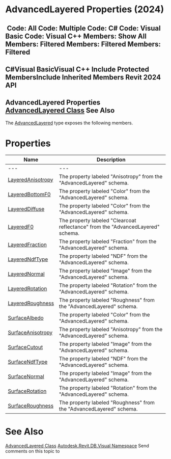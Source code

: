 # AdvancedLayered Properties (2024)

﻿
 Code: All Code: Multiple Code: C# Code: Visual Basic Code: Visual C++  Members: Show All Members: Filtered Members: Filtered Members: Filtered   
---  
C#Visual BasicVisual C++
Include Protected MembersInclude Inherited Members
Revit 2024 API  
---  
AdvancedLayered Properties  
[AdvancedLayered Class](308d3112-a63f-0c76-7737-8cf201454790.md "AdvancedLayered Class") See Also  
---  
The [AdvancedLayered](308d3112-a63f-0c76-7737-8cf201454790.md "AdvancedLayered Class") type exposes the following members.
# Properties
| Name | Description |
| --- | --- |
| --- | --- | --- |
| [LayeredAnisotropy](d9810339-deff-4b4e-038b-6e58e5bf8e51.md "LayeredAnisotropy Property") | The property labeled "Anisotropy" from the "AdvancedLayered" schema. |
| [LayeredBottomF0](f875d485-3e16-253c-abeb-49cafabb1d0e.md "LayeredBottomF0 Property") | The property labeled "Color" from the "AdvancedLayered" schema. |
| [LayeredDiffuse](1ce6f30d-553f-9f99-3179-14b0ce0c48cf.md "LayeredDiffuse Property") | The property labeled "Color" from the "AdvancedLayered" schema. |
| [LayeredF0](4084d28b-8b50-e5af-2cdf-e8829034c095.md "LayeredF0 Property") | The property labeled "Clearcoat reflectance" from the "AdvancedLayered" schema. |
| [LayeredFraction](3b3dba69-ee23-51f0-1299-83ff109fb4b4.md "LayeredFraction Property") | The property labeled "Fraction" from the "AdvancedLayered" schema. |
| [LayeredNdfType](b7c11d4f-2669-d9b5-ed1f-b48e267adca0.md "LayeredNdfType Property") | The property labeled "NDF" from the "AdvancedLayered" schema. |
| [LayeredNormal](3e8c4422-11eb-4713-e776-ce6511331e00.md "LayeredNormal Property") | The property labeled "Image" from the "AdvancedLayered" schema. |
| [LayeredRotation](8dfa47d1-1a67-b15d-b0e3-842f1d0d8a17.md "LayeredRotation Property") | The property labeled "Rotation" from the "AdvancedLayered" schema. |
| [LayeredRoughness](f7b6fd2f-2476-e89b-4307-65bab012278f.md "LayeredRoughness Property") | The property labeled "Roughness" from the "AdvancedLayered" schema. |
| [SurfaceAlbedo](f9c208e5-baf7-e192-1fa7-d5b9dd314653.md "SurfaceAlbedo Property") | The property labeled "Color" from the "AdvancedLayered" schema. |
| [SurfaceAnisotropy](9d570949-b5c8-c607-4cd0-775b25a7ce81.md "SurfaceAnisotropy Property") | The property labeled "Anisotropy" from the "AdvancedLayered" schema. |
| [SurfaceCutout](bfa7177a-e206-0223-fd30-140b690071dc.md "SurfaceCutout Property") | The property labeled "Image" from the "AdvancedLayered" schema. |
| [SurfaceNdfType](8f9669da-7eef-5148-b233-c2b562ffeb7b.md "SurfaceNdfType Property") | The property labeled "NDF" from the "AdvancedLayered" schema. |
| [SurfaceNormal](096bf777-09a9-b426-a389-917d7caf4d93.md "SurfaceNormal Property") | The property labeled "Image" from the "AdvancedLayered" schema. |
| [SurfaceRotation](8b8f2ebd-47ea-74ae-acda-8c1412cc07e1.md "SurfaceRotation Property") | The property labeled "Rotation" from the "AdvancedLayered" schema. |
| [SurfaceRoughness](0d30b43d-58fa-2419-6536-a15d0562262c.md "SurfaceRoughness Property") | The property labeled "Roughness" from the "AdvancedLayered" schema. |

# See Also
[AdvancedLayered Class](308d3112-a63f-0c76-7737-8cf201454790.md "AdvancedLayered Class")
[Autodesk.Revit.DB.Visual Namespace](f5a10581-6ac2-be19-0e32-f87d05bc8b83.md "Autodesk.Revit.DB.Visual Namespace")
Send comments on this topic to 